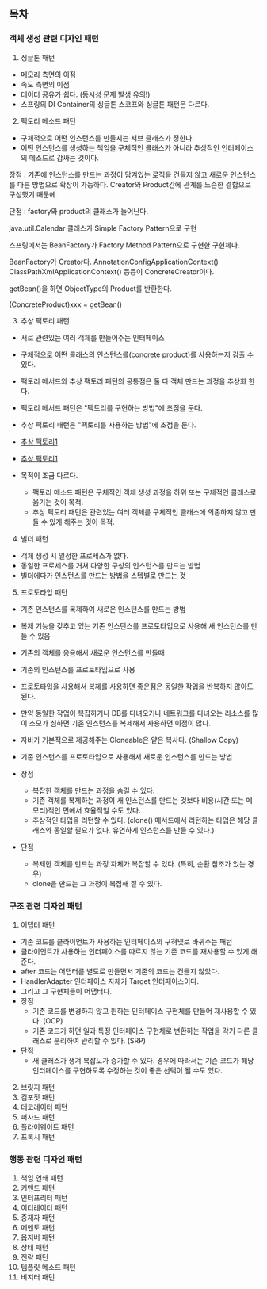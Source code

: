 ## 목차
### 객체 생성 관련 디자인 패턴
1. 싱글톤 패턴
- 메모리 측면의 이점
- 속도 측면의 이점
- 데이터 공유가 쉽다. (동시성 문제 발생 유의!)
- 스프링의 DI Container의 싱글톤 스코프와 싱글톤 패턴은 다르다.

2. 팩토리 메소드 패턴
- 구체적으로 어떤 인스턴스를 만들지는 서브 클래스가 정한다.
- 어떤 인스턴스를 생성하는 책임을 구체적인 클래스가 아니라 추상적인 인터페이스의 메소드로 감싸는 것이다.

장점 : 기존에 인스턴스를 만드는 과정이 담겨있는 로직을 건들지 않고
새로운 인스턴스를 다른 방법으로 확장이 가능하다.
Creator와 Product간에 관계를 느슨한 결합으로 구성했기 때문에

단점 : factory와 product의 클래스가 늘어난다.

java.util.Calendar 클래스가 Simple Factory Pattern으로 구현

스프링에서는 BeanFactory가 Factory Method Pattern으로 구현한
구현체다.

BeanFactory가 Creator다.
AnnotationConfigApplicationContext()
ClassPathXmlApplicationContext() 등등이 ConcreteCreator이다.

getBean()을 하면 ObjectType의 Product를 반환한다.

(ConcreteProduct)xxx = getBean()

3. 추상 팩토리 패턴
- 서로 관련있는 여러 객체를 만들어주는 인터페이스
- 구체적으로 어떤 클래스의 인스턴스를(concrete product)를 사용하는지 감출 수 있다.


- 팩토리 메서드와 추상 팩토리 패턴의 공통점은 둘 다 객체 만드는 과정을
추상화 한다.
- 팩토리 메서드 패턴은 "팩토리를 구현하는 방법"에 초점을 둔다.
- 추상 팩토리 패턴은 "팩토리를 사용하는 방법"에 초점을 둔다.
- [추상 팩토리1](https://sun-22.tistory.com/10)  
- [추상 팩토리1](https://bcp0109.tistory.com/368)
- 목적이 조금 다르다. 
    - 팩토리 메소드 패턴은 구체적인 객체 생성 과정을 하위 또는 구체적인 클래스로 옮기는 것이 목적.
    - 추상 팩토리 패턴은 관련있는 여러 객체를 구체적인 클래스에 의존하지 않고 만들 수 있게 해주는 것이 목적. 
  
  
4. 빌더 패턴
- 객체 생성 시 일정한 프로세스가 없다.
- 동일한 프로세스를 거쳐 다양한 구성의 인스턴스를 만드는 방법
- 빌더에다가 인스턴스를 만드는 방법을 스텝별로 만드는 것


5. 프로토타입 패턴
- 기존 인스턴스를 복제하여 새로운 인스턴스를 만드는 방법
- 복제 기능을 갖추고 있는 기존 인스턴스를 프로토타입으로 사용해 새 인스턴스를 만들 수 있음
- 기존의 객체를 응용해서 새로운 인스턴스를 만들때
- 기존의 인스턴스를 프로토타입으로 사용
- 프로토타입을 사용해서 복제를 사용하면 좋은점은 동일한 작업을 반복하지 않아도 된다.
- 만약 동일한 작업이 복잡하거나 DB를 다녀오거나 네트워크를 다녀오는 리소스를 많이 소모가 심하면 기존 인스턴스를 복제해서 사용하면 이점이 많다.
- 자바가 기본적으로 제공해주는 Cloneable은 얕은 복사다. (Shallow Copy)
- 기존 인스턴스를 프로토타입으로 사용해서 새로운 인스턴스를 만드는 방법

- 장점
  - 복잡한 객체를 만드는 과정을 숨길 수 있다.
  - 기존 객체를 복제하는 과정이 새 인스턴스를 만드는 것보다 비용(시간 또는 메모리)적인 면에서 효율적일 수도 있다.
  - 추상적인 타입을 리턴할 수 있다. (clone() 메서드에서 리턴하는 타입은 해당 클래스와 동일할 필요가 없다. 유연하게 인스턴스를 만들 수 있다.)
- 단점
  - 복제한 객체를 만드는 과정 자체가 복잡할 수 있다. (특히, 순환 참조가 있는 경우)
  - clone을 만드는 그 과정이 복잡해 질 수 있다.

### 구조 관련 디자인 패턴
1. 어댑터 패턴
- 기존 코드를 클라이언트가 사용하는 인터페이스의 구혀넻로 바꿔주는 패턴
- 클라이언트가 사용하는 인터페이스를 따르지 않는 기존 코드를 재사용할 수 있게 해준다.
- after 코드는 어댑터를 별도로 만들면서 기존의 코드는 건들지 않았다.
- HandlerAdapter 인터페이스 자체가 Target 인터페이스이다.
- 그리고 그 구현체들이 어댑터다.
- 장점
  - 기존 코드를 변경하지 않고 원하는 인터페이스 구현체를 만들어 재사용할 수 있다. (OCP)
  - 기존 코드가 하던 일과 특정 인터페이스 구현체로 변환하는 작업을 각기 다른 클래스로 분리하여 관리할 수 있다. (SRP)
- 단점
  - 새 클래스가 생겨 복잡도가 증가할 수 있다. 경우에 따라서는 기존 코드가 해당 인터페이스를 구현하도록 수정하는 것이 좋은 선택이 될 수도 있다.
2. 브릿지 패턴
3. 컴포짓 패턴
4. 데코레이터 패턴
5. 퍼사드 패턴
6. 플라이웨이트 패턴
7. 프록시 패턴

### 행동 관련 디자인 패턴
1. 책임 연쇄 패턴
2. 커맨드 패턴
3. 인터프리터 패턴
4. 이터레이터 패턴
5. 중재자 패턴
6. 메멘토 패턴
7. 옵저버 패턴
8. 상태 패턴
9. 전략 패턴
10. 템플릿 메소드 패턴
11. 비지터 패턴
